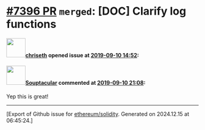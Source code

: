 # [\#7396 PR](https://github.com/ethereum/solidity/pull/7396) `merged`: [DOC] Clarify log functions

#### <img src="https://avatars.githubusercontent.com/u/9073706?v=4" width="50">[chriseth](https://github.com/chriseth) opened issue at [2019-09-10 14:52](https://github.com/ethereum/solidity/pull/7396):



#### <img src="https://avatars.githubusercontent.com/u/3460120?u=5e6fea0113910bf3d5370abda05650c568c97d24&v=4" width="50">[Souptacular](https://github.com/Souptacular) commented at [2019-09-10 21:08](https://github.com/ethereum/solidity/pull/7396#issuecomment-530120634):

Yep this is great!


-------------------------------------------------------------------------------



[Export of Github issue for [ethereum/solidity](https://github.com/ethereum/solidity). Generated on 2024.12.15 at 06:45:24.]
